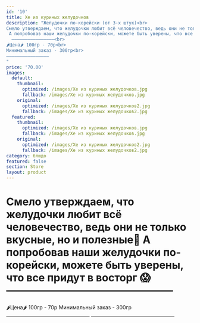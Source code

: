 ```yaml
---
id: '10'
title: Хе из куриных желудочков
description: "Желудочки по-корейски (от 3-х штук)<br>
Смело утверждаем, что желудочки любит всё человечество, ведь они не только вкусные, но и полезные💪<br>
 А попробовав наши желудочки по-корейски, можете быть уверены, что все придут в восторг 😱<br>
  ————————————————<br>
🌶Цена🌶 100гр - 70р<br>
Минимальный заказ - 300гр<br>
————————————————
"
price: '70.00'
images:
  default:
    thumbnail:
      optimized: /images/Хе из куриных желудочков.jpg
      fallback: /images/Хе из куриных желудочков.jpg
    original:
      optimized: /images/Хе из куриных желудочков2.jpg
      fallback: /images/Хе из куриных желудочков2.jpg
  featured:
    thumbnail:
      optimized: /images/Хе из куриных желудочков.jpg
      fallback: /images/Хе из куриных желудочков.jpg
    original:
      optimized: /images/Хе из куриных желудочков2.jpg
      fallback: /images/Хе из куриных желудочков2.jpg
category: блюдо
featured: false
section: Store
layout: product
---
```


# Смело утверждаем, что желудочки любит всё человечество, ведь они не только вкусные, но и полезные💪 А попробовав наши желудочки по-корейски, можете быть уверены, что все придут в восторг 😱 ————————————————
🌶Цена🌶 100гр - 70р
Минимальный заказ - 300гр
————————————————
————————————————
